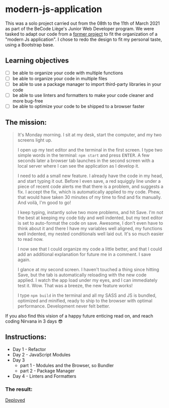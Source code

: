 # modern-js-application

This was a solo project carried out from the 08th to the 11th of March 2021 as part of the BeCode Liège's Junior Web Developer program. We were tasked to adapt our code from a [former project](https://github.com/CharlotteMoureau/character-manager-js) to fit the organization of a "modern Js application". I chose to redo the design to fit my personal taste, using a Bootstrap base.

## Learning objectives

- [ ] be able to organize your code with multiple functions
- [ ] be able to organize your code in multiple files
- [ ] be able to use a package manager to import third-party libraries in your code
- [ ] be able to use linters and formatters to make your code cleaner and more bug-free
- [ ] be able to optimize your code to be shipped to a browser faster

## The mission:

> It's Monday morning. I sit at my desk, start the computer, and my two screens light up.
>
> I open up my text editor and the terminal in the first screen. I type two simple words in the terminal: `npm start` and press <kbd>ENTER</kbd>. A few seconds later a browser tab launches in the second screen with a local server where I can see the application as I develop it.
>
> I need to add a small new feature. I already have the code in my head, and start typing it out. Before I even save, a red squiggly line under a piece of recent code alerts me that there is a problem, and suggests a fix. I accept the fix, which is automatically applied to my code. Phew, that would have taken 30 minutes of my time to find and fix manually. And voilà, I'm good to go!
>
> I keep typing, instantly solve two more problems, and hit Save. I'm not the best at keeping my code tidy and well indented, but my text editor is set to auto-format the code on save. Awesome, I don't even have to think about it and there I have my variables well aligned, my functions well indented, my nested conditionals well laid out. It's so much easier to read now.
>
> I now see that I could organize my code a little better, and that I could add an additional explanation for future me in a comment. I save again.
>
> I glance at my second screen. I haven't touched a thing since hitting Save, but the tab is automatically reloading with the new code applied. I watch the app load under my eyes, and I can immediately test it. Wow. That was a breeze, the new feature works!
>
> I type `npm build` in the terminal and all my SASS and JS is bundled, optimized and minified, ready to ship to the browser with optimal performance. Development never felt better.

If you also find this vision of a happy future enticing read on, and reach coding Nirvana in 3 days 😎

## Instructions:

- Day 1 - Refactor
- Day 2 - JavaScript Modules
- Day 3
  - part 1 - Modules and the Browser, so Bundler
  - part 2 - Package Manager
- Day 4 - Linters and Formatters

### The result:

[Deployed](https://charlottemoureau.github.io/modern-js-application/)

